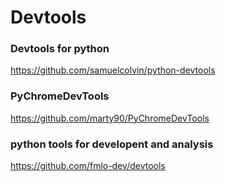 # Devtools



### Devtools for python
https://github.com/samuelcolvin/python-devtools

### PyChromeDevTools
https://github.com/marty90/PyChromeDevTools

### python tools for developent and analysis
https://github.com/fmlo-dev/devtools
